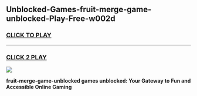 
## Unblocked-Games-fruit-merge-game-unblocked-Play-Free-w002d
<h3>
<a href="https://premium76.site?title=fruit-merge-game-unblocked&ref=18A1">CLICK TO PLAY</a></h3>
<hr>

<h3>
<a href="https://premium76.site?title=fruit-merge-game-unblocked&ref=18A1">CLICK 2 PLAY</a>
  
</h3>

<a href="https://premium76.site?title=fruit-merge-game-unblocked&ref=18A1"><img src="https://clearcache.store/games.png"></a>


**fruit-merge-game-unblocked games unblocked: Your Gateway to Fun and Accessible Online Gaming**
